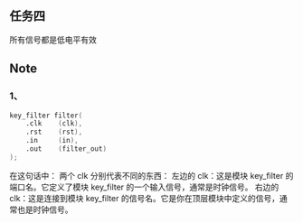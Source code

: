 ## 任务四

所有信号都是低电平有效

## Note

### 1、

```verilog
key_filter filter(
    .clk    (clk),
    .rst    (rst),
    .in     (in),
    .out    (filter_out)
);
```

在这句话中：
两个 clk 分别代表不同的东西：
左边的 clk：这是模块 key_filter 的端口名。它定义了模块 key_filter 的一个输入信号，通常是时钟信号。
右边的 clk：这是连接到模块 key_filter 的信号名。它是你在顶层模块中定义的信号，通常也是时钟信号。

